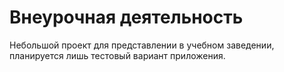 # Внеурочная деятельность

Небольшой проект для представлении в учебном заведении, планируется лишь тестовый вариант приложения.

